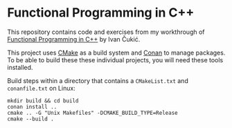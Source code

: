 # Functional Programming in C++

This repository contains code and exercises from my workthrough of [Functional
Programming in
C++](https://www.manning.com/books/functional-programming-in-c-plus-plus) by
Ivan Čukić.

This project uses [CMake](https://cmake.org/)  as a build system and
[Conan](https://conan.io/) to manage packages. To be able to build these these
individual projects, you will need these tools installed.

Build steps within a directory that contains a `CMakeList.txt` and
`conanfile.txt` on Linux:

```shell
mkdir build && cd build
conan install ..
cmake .. -G "Unix Makefiles" -DCMAKE_BUILD_TYPE=Release
cmake --build .
```
